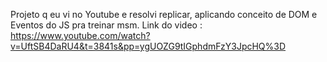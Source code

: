 Projeto q eu vi no Youtube e resolvi replicar, aplicando conceito de DOM e Eventos do JS pra treinar msm.
Link do video : https://www.youtube.com/watch?v=UftSB4DaRU4&t=3841s&pp=ygUOZG9tIGphdmFzY3JpcHQ%3D
